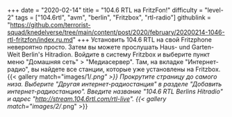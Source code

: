 +++
date = "2020-02-14"
title = "104.6 RTL на FritzFon!"
difficulty = "level-2"
tags = ["104.6rtl", "avm", "berlin", "Fritzbox", "rtl-radio"]
githublink = "https://github.com/terrorist-squad/knedelverse/tree/main/content/post/2020/february/20200214-1046-rtl-fritzfon/index.ru.md"
+++
Установить 104.6 RTL на свой Fritzphone невероятно просто. Затем вы можете прослушать Haus- und Garten- Weit Berlin's Hitradion. Войдите в систему Fritzbox и выберите пункт меню "Домашняя сеть" > "Медиасервер". Там, на вкладке "Интернет-радио", вы найдете все станции, которые уже установлены на Fritzbox.
{{< gallery match="images/1/*.png" >}}
Прокрутите страницу до самого низа. Выберите "Другая интернет-радиостанция" в разделе "Добавить интернет-радиостанцию". Введите название "104.6 RTL Berlins Hitradio" и адрес "http://stream.104.6rtl.com/rtl-live".
{{< gallery match="images/2/*.png" >}}
